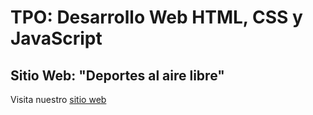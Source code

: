 # TPO: Desarrollo Web HTML, CSS y JavaScript
## Sitio Web: "Deportes al aire libre"

Visita nuestro [sitio web](http://127.0.0.1:5500/index.html)
